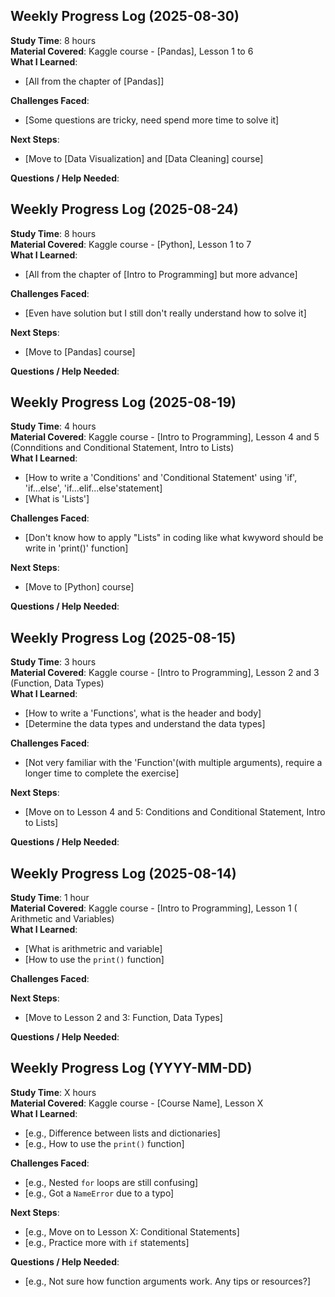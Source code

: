 ## Weekly Progress Log (2025-08-30)

**Study Time**: 8 hours  
**Material Covered**: Kaggle course - [Pandas], Lesson 1 to 6  
**What I Learned**:
- [All from the chapter of [Pandas]]

**Challenges Faced**:
- [Some questions are tricky, need spend more time to solve it]

**Next Steps**:
- [Move to [Data Visualization] and [Data Cleaning] course]

**Questions / Help Needed**:



## Weekly Progress Log (2025-08-24)

**Study Time**: 8 hours  
**Material Covered**: Kaggle course - [Python], Lesson 1 to 7  
**What I Learned**:
- [All from the chapter of [Intro to Programming] but more advance]

**Challenges Faced**:
- [Even have solution but I still don't really understand how to solve it]

**Next Steps**:
- [Move to [Pandas] course]

**Questions / Help Needed**:



## Weekly Progress Log (2025-08-19)

**Study Time**: 4 hours  
**Material Covered**: Kaggle course - [Intro to Programming], Lesson 4 and 5 (Connditions and Conditional Statement, Intro to Lists)  
**What I Learned**:
- [How to write a 'Conditions' and 'Conditional Statement' using 'if', 'if...else', 'if...elif...else'statement]
- [What is 'Lists']

**Challenges Faced**:
- [Don't know how to apply "Lists" in coding like what kwyword should be write in 'print()' function]

**Next Steps**:
- [Move to [Python] course]

**Questions / Help Needed**:



## Weekly Progress Log (2025-08-15)

**Study Time**: 3 hours  
**Material Covered**: Kaggle course - [Intro to Programming], Lesson 2 and 3 (Function, Data Types)  
**What I Learned**:
- [How to write a 'Functions', what is the header and body]
- [Determine the data types and understand the data types]
  
**Challenges Faced**:
- [Not very familiar with the 'Function'(with multiple arguments), require a longer time to complete the exercise]

**Next Steps**:
- [Move on to Lesson 4 and 5: Conditions and Conditional Statement, Intro to Lists]

**Questions / Help Needed**:



## Weekly Progress Log (2025-08-14)

**Study Time**: 1 hour  
**Material Covered**: Kaggle course - [Intro to Programming], Lesson 1 ( Arithmetic and Variables)  
**What I Learned**:
- [What is arithmetric and variable]
- [How to use the `print()` function]

**Challenges Faced**:

**Next Steps**:
- [Move to Lesson 2 and 3: Function, Data Types]

**Questions / Help Needed**:



## Weekly Progress Log (YYYY-MM-DD)

**Study Time**: X hours  
**Material Covered**: Kaggle course - [Course Name], Lesson X  
**What I Learned**:
- [e.g., Difference between lists and dictionaries]
- [e.g., How to use the `print()` function]

**Challenges Faced**:
- [e.g., Nested `for` loops are still confusing]
- [e.g., Got a `NameError` due to a typo]

**Next Steps**:
- [e.g., Move on to Lesson X: Conditional Statements]
- [e.g., Practice more with `if` statements]

**Questions / Help Needed**:
- [e.g., Not sure how function arguments work. Any tips or resources?]

